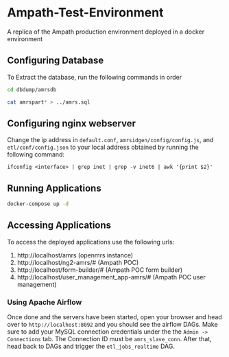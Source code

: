 # Ampath-Test-Environment
A replica of the Ampath production environment deployed in a docker environment

## Configuring Database
To Extract the database, run the following commands in order

```sh
cd dbdump/amrsdb

cat amrspart* > ../amrs.sql
```

## Configuring nginx webserver
Change the ip address in `default.conf`, `amrsidgen/config/config.js`, and `etl/conf/config.json` to your local address obtained by running the following command:
 ```
 ifconfig <interface> | grep inet | grep -v inet6 | awk '{print $2}'
 ```
## Running Applications
```sh
docker-compose up -d
```
## Accessing Applications
To access the deployed applications use the following urls:
1. http://localhost/amrs (openmrs instance)
2. http://localhost/ng2-amrs/# (Ampath POC)
3. http://localhost/form-builder/# (Ampath POC form builder)
4. http://localhost/user_management_app-amrs/# (Ampath POC user management)
### Using Apache Airflow

Once done and the servers have been started, open your browser and head over to `http://localhost:8092` and you should see the airflow DAGs. Make sure to add your MySQL connection credentials under the the `Admin -> Connections` tab. The Connection ID must be `amrs_slave_conn`. After that, head back to DAGs and trigger the `etl_jobs_realtime` DAG.
